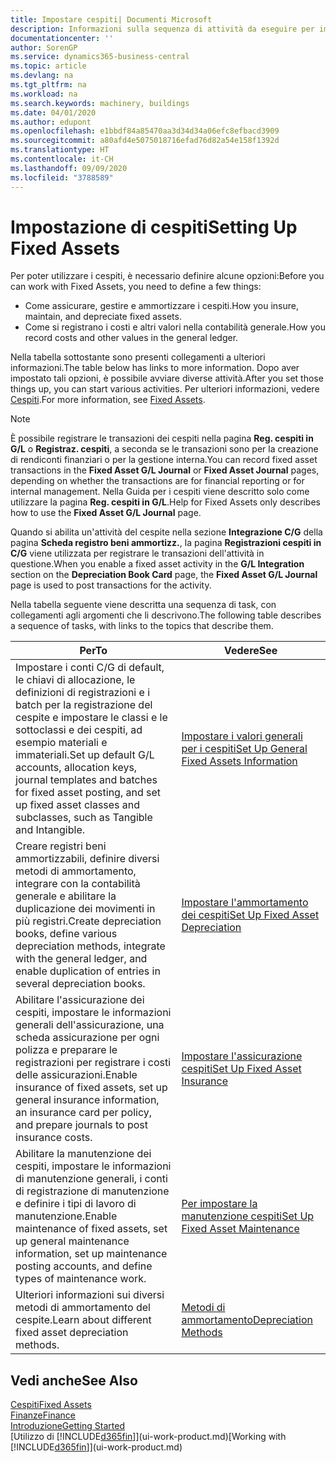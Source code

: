 ```yaml
---
title: Impostare cespiti| Documenti Microsoft
description: Informazioni sulla sequenza di attività da eseguire per impostare i cespiti, ad esempio macchinari o edifici.
documentationcenter: ''
author: SorenGP
ms.service: dynamics365-business-central
ms.topic: article
ms.devlang: na
ms.tgt_pltfrm: na
ms.workload: na
ms.search.keywords: machinery, buildings
ms.date: 04/01/2020
ms.author: edupont
ms.openlocfilehash: e1bbdf84a85470aa3d34d34a06efc8efbacd3909
ms.sourcegitcommit: a80afd4e5075018716efad76d82a54e158f1392d
ms.translationtype: HT
ms.contentlocale: it-CH
ms.lasthandoff: 09/09/2020
ms.locfileid: "3788589"
---
```

# <a name="setting-up-fixed-assets"></a><span data-ttu-id="71771-103">Impostazione di cespiti</span><span class="sxs-lookup"><span data-stu-id="71771-103">Setting Up Fixed Assets</span></span>
<span data-ttu-id="71771-104">Per poter utilizzare i cespiti, è necessario definire alcune opzioni:</span><span class="sxs-lookup"><span data-stu-id="71771-104">Before you can work with Fixed Assets, you need to define a few things:</span></span>  

* <span data-ttu-id="71771-105">Come assicurare, gestire e ammortizzare i cespiti.</span><span class="sxs-lookup"><span data-stu-id="71771-105">How you insure, maintain, and depreciate fixed assets.</span></span>  
* <span data-ttu-id="71771-106">Come si registrano i costi e altri valori nella contabilità generale.</span><span class="sxs-lookup"><span data-stu-id="71771-106">How you record costs and other values in the general ledger.</span></span>  

<span data-ttu-id="71771-107">Nella tabella sottostante sono presenti collegamenti a ulteriori informazioni.</span><span class="sxs-lookup"><span data-stu-id="71771-107">The table below has links to more information.</span></span> <span data-ttu-id="71771-108">Dopo aver impostato tali opzioni, è possibile avviare diverse attività.</span><span class="sxs-lookup"><span data-stu-id="71771-108">After you set those things up, you can start various activities.</span></span> <span data-ttu-id="71771-109">Per ulteriori informazioni, vedere [Cespiti](fa-manage.md).</span><span class="sxs-lookup"><span data-stu-id="71771-109">For more information, see [Fixed Assets](fa-manage.md).</span></span>  

> [!NOTE]  
>   <span data-ttu-id="71771-110">È possibile registrare le transazioni dei cespiti nella pagina **Reg. cespiti in G/L** o **Registraz. cespiti**, a seconda se le transazioni sono per la creazione di rendiconti finanziari o per la gestione interna.</span><span class="sxs-lookup"><span data-stu-id="71771-110">You can record fixed asset transactions in the **Fixed Asset G/L Journal** or **Fixed Asset Journal** pages, depending on whether the transactions are for financial reporting or for internal management.</span></span> <span data-ttu-id="71771-111">Nella Guida per i cespiti viene descritto solo come utilizzare la pagina **Reg. cespiti in G/L**.</span><span class="sxs-lookup"><span data-stu-id="71771-111">Help for Fixed Assets only describes how to use the **Fixed Asset G/L Journal** page.</span></span>  

<span data-ttu-id="71771-112">Quando si abilita un'attività del cespite nella sezione **Integrazione C/G** della pagina **Scheda registro beni ammortizz.**, la pagina **Registrazioni cespiti in C/G** viene utilizzata per registrare le transazioni dell'attività in questione.</span><span class="sxs-lookup"><span data-stu-id="71771-112">When you enable a fixed asset activity in the **G/L Integration** section on the **Depreciation Book Card** page, the **Fixed Asset G/L Journal** page is used to post transactions for the activity.</span></span>

<span data-ttu-id="71771-113">Nella tabella seguente viene descritta una sequenza di task, con collegamenti agli argomenti che li descrivono.</span><span class="sxs-lookup"><span data-stu-id="71771-113">The following table describes a sequence of tasks, with links to the topics that describe them.</span></span>  

| <span data-ttu-id="71771-114">Per</span><span class="sxs-lookup"><span data-stu-id="71771-114">To</span></span> | <span data-ttu-id="71771-115">Vedere</span><span class="sxs-lookup"><span data-stu-id="71771-115">See</span></span> |
| --- | --- |
| <span data-ttu-id="71771-116">Impostare i conti C/G di default, le chiavi di allocazione, le definizioni di registrazioni e i batch per la registrazione del cespite e impostare le classi e le sottoclassi e dei cespiti, ad esempio materiali e immateriali.</span><span class="sxs-lookup"><span data-stu-id="71771-116">Set up default G/L accounts, allocation keys, journal templates and batches for fixed asset posting, and set up fixed asset classes and subclasses, such as Tangible and Intangible.</span></span> |[<span data-ttu-id="71771-117">Impostare i valori generali per i cespiti</span><span class="sxs-lookup"><span data-stu-id="71771-117">Set Up General Fixed Assets Information</span></span>](fa-how-setup-general.md) |
| <span data-ttu-id="71771-118">Creare registri beni ammortizzabili, definire diversi metodi di ammortamento, integrare con la contabilità generale e abilitare la duplicazione dei movimenti in più registri.</span><span class="sxs-lookup"><span data-stu-id="71771-118">Create depreciation books, define various depreciation methods, integrate with the general ledger, and enable duplication of entries in several depreciation books.</span></span> |[<span data-ttu-id="71771-119">Impostare l'ammortamento dei cespiti</span><span class="sxs-lookup"><span data-stu-id="71771-119">Set Up Fixed Asset Depreciation</span></span>](fa-how-setup-depreciation.md) |
| <span data-ttu-id="71771-120">Abilitare l'assicurazione dei cespiti, impostare le informazioni generali dell'assicurazione, una scheda assicurazione per ogni polizza e preparare le registrazioni per registrare i costi delle assicurazioni.</span><span class="sxs-lookup"><span data-stu-id="71771-120">Enable insurance of fixed assets, set up general insurance information, an insurance card per policy, and prepare journals to post insurance costs.</span></span> |[<span data-ttu-id="71771-121">Impostare l'assicurazione cespiti</span><span class="sxs-lookup"><span data-stu-id="71771-121">Set Up Fixed Asset Insurance</span></span>](fa-how-setup-insurance.md) |
| <span data-ttu-id="71771-122">Abilitare la manutenzione dei cespiti, impostare le informazioni di manutenzione generali, i conti di registrazione di manutenzione e definire i tipi di lavoro di manutenzione.</span><span class="sxs-lookup"><span data-stu-id="71771-122">Enable maintenance of fixed assets, set up general maintenance information, set up maintenance posting accounts, and define types of maintenance work.</span></span> |[<span data-ttu-id="71771-123">Per impostare la manutenzione cespiti</span><span class="sxs-lookup"><span data-stu-id="71771-123">Set Up Fixed Asset Maintenance</span></span>](fa-how-setup-maintenance.md) |
| <span data-ttu-id="71771-124">Ulteriori informazioni sui diversi metodi di ammortamento del cespite.</span><span class="sxs-lookup"><span data-stu-id="71771-124">Learn about different fixed asset depreciation methods.</span></span> |[<span data-ttu-id="71771-125">Metodi di ammortamento</span><span class="sxs-lookup"><span data-stu-id="71771-125">Depreciation Methods</span></span>](fa-depreciation-methods.md) |

## <a name="see-also"></a><span data-ttu-id="71771-126">Vedi anche</span><span class="sxs-lookup"><span data-stu-id="71771-126">See Also</span></span>
[<span data-ttu-id="71771-127">Cespiti</span><span class="sxs-lookup"><span data-stu-id="71771-127">Fixed Assets</span></span>](fa-manage.md)  
[<span data-ttu-id="71771-128">Finanze</span><span class="sxs-lookup"><span data-stu-id="71771-128">Finance</span></span>](finance.md)  
[<span data-ttu-id="71771-129">Introduzione</span><span class="sxs-lookup"><span data-stu-id="71771-129">Getting Started</span></span>](product-get-started.md)  
<span data-ttu-id="71771-130">[Utilizzo di [!INCLUDE[d365fin](includes/d365fin_md.md)]](ui-work-product.md)</span><span class="sxs-lookup"><span data-stu-id="71771-130">[Working with [!INCLUDE[d365fin](includes/d365fin_md.md)]](ui-work-product.md)</span></span>
